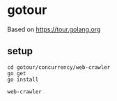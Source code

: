 # gotour

Based on https://tour.golang.org

## setup

```
cd gotour/concurrency/web-crawler
go get
go install

web-crawler
```

